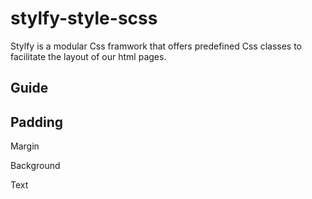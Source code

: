 # stylfy-style-scss
Stylfy is a modular Css framwork that offers predefined Css classes to facilitate the layout of our html pages.

## Guide

Padding
------------------

Margin

Background

Text
